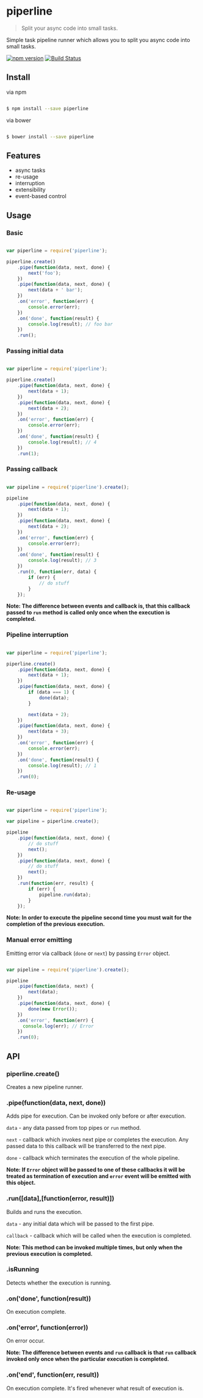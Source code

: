 # piperline

> Split your async code into small tasks.

Simple task pipeline runner which allows you to split you async code into small tasks.

[![npm version](https://badge.fury.io/js/piperline.svg)](https://www.npmjs.com/package/piperline)
[![Build Status](https://secure.travis-ci.org/ziflex/piperline.svg?branch=master)](http://travis-ci.org/ziflex/piperline)

## Install

via npm

```sh

$ npm install --save piperline

```
via bower

```sh

$ bower install --save piperline

```

## Features
* async tasks
* re-usage
* interruption
* extensibility
* event-based control

## Usage

### Basic

```javascript

var piperline = require('piperline');

piperline.create()
    .pipe(function(data, next, done) {
        next('foo');
    })
    .pipe(function(data, next, done) {
        next(data + ' bar');
    })
    .on('error', function(err) {
        console.error(err);
    })
    .on('done', function(result) {
        console.log(result); // foo bar
    })
    .run();
```

### Passing initial data

```javascript

var piperline = require('piperline');

piperline.create()
    .pipe(function(data, next, done) {
        next(data + 1);
    })
    .pipe(function(data, next, done) {
        next(data + 2);
    })
    .on('error', function(err) {
        console.error(err);
    })
    .on('done', function(result) {
        console.log(result); // 4
    })
    .run(1);
```

### Passing callback

```javascript

var pipeline = require('piperline').create();

pipeline
    .pipe(function(data, next, done) {
        next(data + 1);
    })
    .pipe(function(data, next, done) {
        next(data + 2);
    })
    .on('error', function(err) {
        console.error(err);
    })
    .on('done', function(result) {
        console.log(result); // 3
    })
    .run(0, function(err, data) {
        if (err) {
            // do stuff
        }
    });
```

**Note: The difference between events and callback is, that this callback passed to ``run``
method is called only once when the execution is completed.**

### Pipeline interruption

```javascript

var piperline = require('piperline');

piperline.create()
    .pipe(function(data, next, done) {
        next(data + 1);
    })
    .pipe(function(data, next, done) {
        if (data === 1) {
            done(data);
        }

        next(data + 2);
    })
    .pipe(function(data, next, done) {
        next(data + 3);
    })
    .on('error', function(err) {
        console.error(err);
    })
    .on('done', function(result) {
        console.log(result); // 1
    })
    .run(0);
```

### Re-usage

```javascript

var piperline = require('piperline');

var pipeline = piperline.create();

pipeline
    .pipe(function(data, next, done) {
        // do stuff
        next();
    })
    .pipe(function(data, next, done) {
        // do stuff
        next();
    })
    .run(function(err, result) {
        if (err) {
            pipeline.run(data);
        }
    });
```

**Note: In order to execute the pipeline second time you must wait for the completion of the previous execution.**

### Manual error emitting

Emitting error via callback (``done`` or ``next``) by passing ``Error`` object.

```javascript

var pipeline = require('piperline').create();

pipeline
    .pipe(function(data, next) {
        next(data);
    })
    .pipe(function(data, next, done) {
        done(new Error());
    })
    .on('error', function(err) {
      console.log(err); // Error
    })
    .run(0);
```

## API

### piperline.create()

Creates a new pipeline runner.

### .pipe(function(data, next, done))

Adds pipe for execution.
Can be invoked only before or after execution.

`data` - any data passed from top pipes or `run` method.

`next` - callback which invokes next pipe or completes the execution.
Any passed data to this callback will be transferred to the next pipe.

`done` - callback which terminates the execution of the whole pipeline.


**Note: If `Error` object will be passed to one of these callbacks it will be treated as termination of execution
and `error` event will be emitted with this object.**

### .run([data],[function(error, result)])

Builds and runs the execution.

`data` - any initial data which will be passed to the first pipe.

`callback` - callback which will be called when the execution is completed.


**Note: This method can be invoked multiple times, but only when the previous execution is completed.**

### .isRunning

Detects whether the execution is running.

### .on('done', function(result))

On execution complete.

### .on('error', function(error))

On error occur.

**Note: The difference between events and `run` callback is that `run` callback invoked only once when the particular execution is completed.**

### .on('end', function(err, result))

On execution complete. It's fired whenever what result of execution is.
